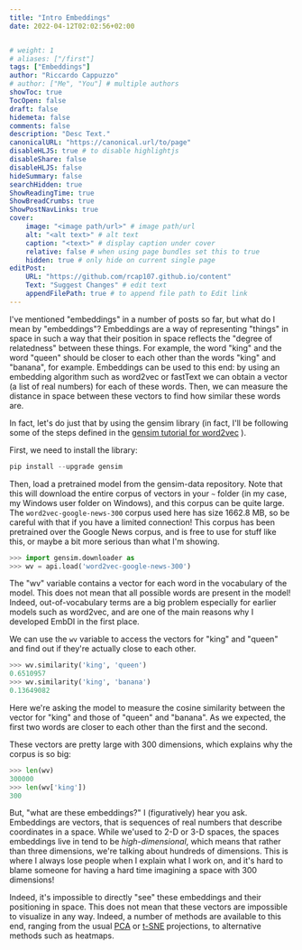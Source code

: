 ```yaml
---
title: "Intro Embeddings"
date: 2022-04-12T02:02:56+02:00


# weight: 1
# aliases: ["/first"]
tags: ["Embeddings"]
author: "Riccardo Cappuzzo"
# author: ["Me", "You"] # multiple authors
showToc: true
TocOpen: false
draft: false
hidemeta: false
comments: false
description: "Desc Text."
canonicalURL: "https://canonical.url/to/page"
disableHLJS: true # to disable highlightjs
disableShare: false
disableHLJS: false
hideSummary: false
searchHidden: true
ShowReadingTime: true
ShowBreadCrumbs: true
ShowPostNavLinks: true
cover:
    image: "<image path/url>" # image path/url
    alt: "<alt text>" # alt text
    caption: "<text>" # display caption under cover
    relative: false # when using page bundles set this to true
    hidden: true # only hide on current single page
editPost:
    URL: "https://github.com/rcap107.github.io/content"
    Text: "Suggest Changes" # edit text
    appendFilePath: true # to append file path to Edit link
---
```

I've mentioned "embeddings" in a number of posts so far, but what do I mean by
"embeddings"?
Embeddings are a way of representing "things" in space in such a way that their
position in space reflects the "degree of relatedness" between these things. For
example, the word "king" and the word "queen" should be closer to each other than
the words "king" and "banana", for example. Embeddings can be used to this end:
by using an embedding algorithm such as word2vec or fastText we can obtain a
vector (a list of real numbers) for each of these words. Then, we can measure
the distance in space between these vectors to find how similar these words are.

In fact, let's do just that by using the gensim library (in fact, I'll be
following some of the steps defined in the [gensim tutorial for word2vec](https://radimrehurek.com/gensim/auto_examples/tutorials/run_word2vec.html#sphx-glr-auto-examples-tutorials-run-word2vec-py) ).

First, we need to install the library:

```py
pip install --upgrade gensim
```

Then, load a pretrained model from the gensim-data repository. Note that this
will download the entire corpus of vectors in your `~` folder (in my case, my
Windows user folder on Windows), and this corpus can be quite large.
The `word2vec-google-news-300` corpus used here has size 1662.8 MB, so be careful
with that if you have a limited connection! This corpus has been pretrained over
the Google News corpus, and is free to use for stuff like this, or maybe a bit
more serious than what I'm showing.

```py
>>> import gensim.downloader as
>>> wv = api.load('word2vec-google-news-300')
```

The "wv" variable contains a vector for each word in the vocabulary of the model.
This does not mean that all possible words are present in the model! Indeed,
out-of-vocabulary terms are a big problem especially for earlier models such as
word2vec, and are one of the main reasons why I developed EmbDI  in the first
place.

We can use the `wv` variable to access the vectors for "king" and "queen" and
find out if they're actually close to each other.
```py
>>> wv.similarity('king', 'queen')
0.6510957
>>> wv.similarity('king', 'banana')
0.13649082
```
Here we're asking the model to measure the cosine similarity between the vector
for "king" and those of "queen" and "banana". As we expected, the first two words
are closer to each other than the first and the second.

These vectors are pretty large with 300 dimensions, which explains why the
corpus is so big:
```py
>>> len(wv)
300000
>>> len(wv['king'])
300
```





But, "what are these embeddings?" I (figuratively) hear you ask. Embeddings are
vectors, that is sequences of real numbers that describe coordinates in a space.
While we'used to 2-D or 3-D spaces, the spaces embeddings live in tend to be
*high-dimensional*,
which means that rather than three dimensions, we're talking about hundreds of
dimensions. This is where I always lose people when I explain what I work on,
and it's hard to blame someone for having a hard time imagining a space with
300 dimensions!

Indeed, it's impossible to directly "see" these embeddings and their positioning
in space. This does not mean that these vectors are impossible to visualize in
any way. Indeed, a number of methods are available to this end, ranging from the
usual [PCA]() or [t-SNE]()  projections, to alternative methods such as heatmaps.
